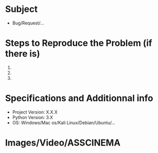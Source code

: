 # Subject

 - Bug/Request/...

# Steps to Reproduce the Problem (if there is)

  1. 
  2. 
  3. 

# Specifications and Additionnal info

  - Project Version: X.X.X
  - Python Version: 3.X
  - OS: Windows/Mac os/Kali Linux/Debian/Ubuntu/...

# Images/Video/ASSCINEMA
 <!--- If you don't know what's asciinema, https://asciinema.org/ -->
